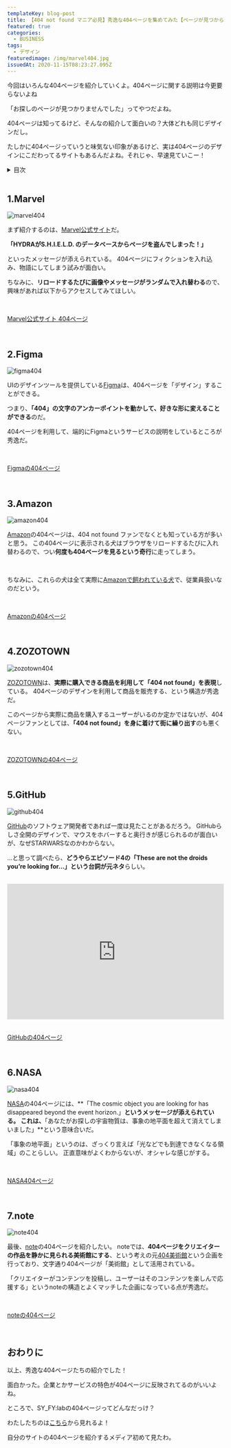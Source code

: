 ```yaml
---
templateKey: blog-post
title: 【404 not found マニア必見】秀逸な404ページを集めてみた【ページが見つからなくて逆に嬉しい】
featured: true
categories:
  - BUSINESS
tags:
  - デザイン
featuredimage: /img/marvel404.jpg
issuedAt: 2020-11-15T08:23:27.095Z
---
```

<div class="talk-left">
  <div class="nanika"></div>
  <div class="serif">
    <p>今回はいろんな404ページを紹介していくよ。404ページに関する説明は今更要らないよね</p>
  </div>
</div>

<div class="talk-right">
  <div class="robo"></div>
  <div class="serif">
    <p>「お探しのページが見つかりませんでした」ってやつだよね。</p>
  </div>
</div>

<div class="talk-left">
  <div class="uma"></div>
  <div class="serif">
    <p>404ページは知ってるけど、そんなの紹介して面白いの？大体どれも同じデザインだし。</p>
  </div>
</div>

<div class="talk-right">
  <div class="nanika"></div>
  <div class="serif">
    <p>たしかに404ページっていうと味気ない印象があるけど、実は404ページのデザインにこだわってるサイトもあるんだよね。それじゃ、早速見ていこー！</p>
  </div>
</div>

<details close><summary>目次</summary>

[1.Marvel](#marvel)

[2.Figma](#figma)

[3.Amazon](#amazon)

[4.ZOZOTOWN](#zozotown)

[5.GitHub](#github)

[6.NASA](#nasa)

[7.note](#note)

[おわりに](#ending)

</details>

<br>

<div id="marvel">

## 1.Marvel

![marvel404](/img/marvel404.jpg "marvel404")

まず紹介するのは、[Marvel公式サイト](https://www.marvel.com/)だ。


**「HYDRAがS.H.I.E.L.D. のデータベースからページを盗んでしまった！」**

といったメッセージが添えられている。
404ページにフィクションを入れ込み、物語にしてしまう試みが面白い。

ちなみに、**リロードするたびに画像やメッセージがランダムで入れ替わる**ので、興味があれば以下からアクセスしてみてほしい。

<br>

[Marvel公式サイト 404ページ](https://www.marvel.com/404)

</div>

<br>

<div id="figma">

## 2.Figma

![figma404](/img/figma404.jpg "figma404")

UIのデザインツールを提供している[Figma](https://www.figma.com/)は、404ページを「デザイン」することができる。

つまり、**「404」の文字のアンカーポイントを動かして、好きな形に変えることができる**のだ。

404ページを利用して、端的にFigmaというサービスの説明をしているところが秀逸だ。

<br>

[Figmaの404ページ](https://www.figma.com/404/)

</div>

<br>

<div id="amazon">

## 3.Amazon

![amazon404](/img/amazon404.jpg "amazon404")

[Amazon](https://www.amazon.com)の404ページは、404 not found ファンでなくとも知っている方が多いと思う。
この404ページに表示される犬はブラウザをリロードするたびに入れ替わるので、つい**何度も404ページを見るという奇行**に走ってしまう。

<br>

ちなみに、これらの犬は全て実際に[Amazonで飼われている犬](https://www.aboutamazon.com/news/workplace/how-much-does-amazon-love-dogs-just-ask-one-of-the-7-000-pups-that-work-here)で、従業員扱いなのだという。


<br>

[Amazonの404ページ](https://www.amazon.com/404)

</div>

<br>

<div id="zozotown">

## 4.ZOZOTOWN

![zozotown404](/img/zozotown404.jpg "zozotown404")

[ZOZOTOWN](https://zozo.jp/)は、**実際に購入できる商品を利用して「404 not found」を表現**している。
404ページのデザインを利用して商品を販売する、という構造が秀逸だ。

このページから実際に商品を購入するユーザーがいるのか定かではないが、404ページファンとしては、**「404 not found」を身に着けて街に繰り出す**のも悪くない。

<br>

[ZOZOTOWNの404ページ](https://zozo.jp/404.html)

</div>

<br>

<div id="github">

## 5.GitHub

![github404](/img/github404.jpg "github404")

[GitHub](https://github.com/)のソフトウェア開発者であれば一度は見たことがあるだろう。
GitHubらしさ全開のデザインで、マウスをホバーすると奥行きが感じられるのが面白いが、なぜSTARWARSなのかわからない。

...と思って調べたら、**どうやらエピソード4の「These are not the droids you’re looking for...」という台詞が元ネタ**らしい。

<br>

<iframe width="100%" height="315" src="https://www.youtube.com/embed/k1rlThKe1qo" frameborder="0" allow="accelerometer; autoplay; clipboard-write; encrypted-media; gyroscope; picture-in-picture" allowfullscreen></iframe>

<br>
<br>

[GitHubの404ページ](https://github.com/404)

</div>

<br>

<div id="nasa">

## 6.NASA

![nasa404](/img/nasa404.jpg "nasa404")

[NASA](https://www.nasa.gov/)の404ページには、**「The cosmic object you are looking for has disappeared beyond the event horizon.」**というメッセージが添えられている。
これは、**「あなたがお探しの宇宙物質は、事象の地平面を超えて消えてしまいました」**という意味合いだ。

「事象の地平面」というのは、ざっくり言えば「光などでも到達できなくなる領域」のことらしい。
正直意味がよくわからないが、オシャレな感じがする。

<br>

[NASA404ページ](https://www.nasa.gov/404/)

</div>

<br>

<div id="note">

## 7.note

![note404](/img/note404.jpg "note404")

最後、[note](https://note.com/)の404ページを紹介したい。
noteでは、**404ページをクリエイターの作品を静かに見られる美術館にする**、という考えの元[404美術館](https://note.com/info/n/nb56ddb9bb070)という企画を行っており、文字通り404ページが「美術館」として活用されている。

「クリエイターがコンテンツを投稿し、ユーザーはそのコンテンツを楽しんで応援する」というnoteの構造とよくマッチした企画になっている点が秀逸だ。

<br>

[noteの404ページ](https://note.com/404.html)

</div>
<br>
<div id="ending">

## おわりに

<div class="talk-left">
  <div class="nanika"></div>
  <div class="serif">
    <p>以上、秀逸な404ページたちの紹介でした！</p>
  </div>
</div>

<div class="talk-right">
  <div class="robo"></div>
  <div class="serif">
    <p>面白かった。企業とかサービスの特色が404ページに反映されてるのがいいよね。</p>
  </div>
</div>

<div class="talk-left">
  <div class="uma"></div>
  <div class="serif">
    <p>ところで、SY_FY:labの404ページってどんなだっけ？</p>
  </div>
</div>

<div class="talk-right">
  <div class="nanika"></div>
  <div class="serif">
    わたしたちのは<a href="https://syfylab.tokyo/404">こちら</a>から見れるよ！
  </div>
</div>

<div class="talk-left">
  <div class="uma"></div>
  <div class="serif">
    <p>自分のサイトの404ページを紹介するメディア初めて見たわ。</p>
  </div>
</div>

</div>
